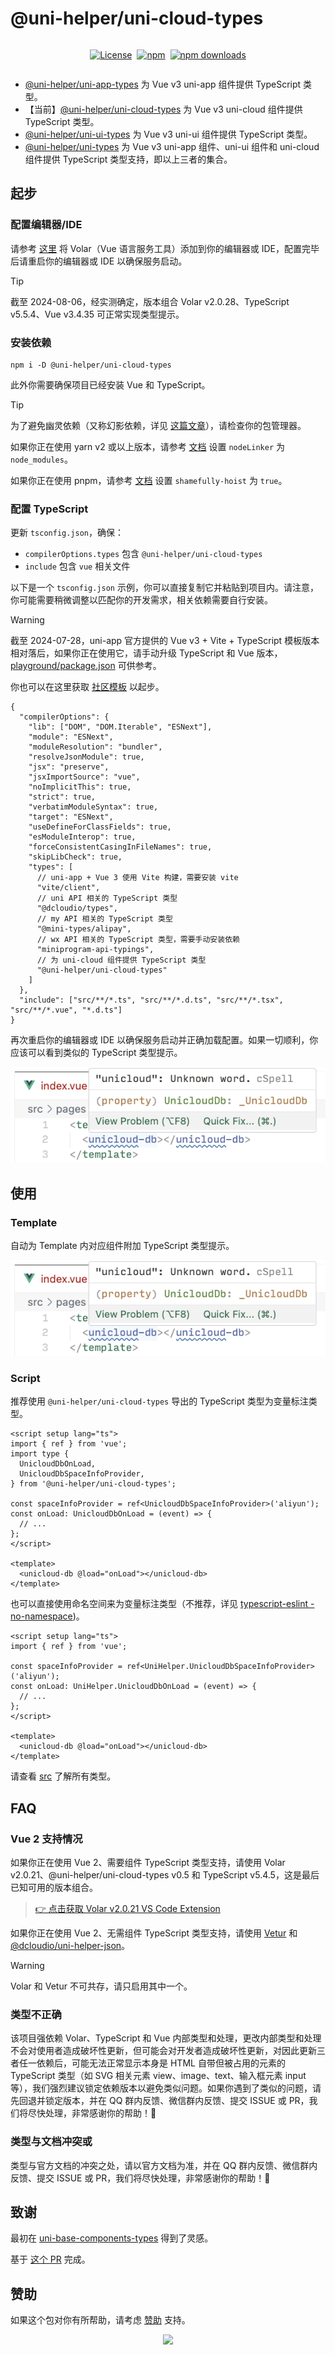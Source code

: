 # @uni-helper/uni-cloud-types

<div style="display: flex; justify-content: center; align-items: center; gap: 8px;">

[![License](https://img.shields.io/github/license/uni-helper/uni-types?style=for-the-badge)](https://github.com/uni-helper/uni-types/blob/main/LICENSE)

[![npm](https://img.shields.io/npm/v/%40uni-helper%2Funi-cloud-types?style=for-the-badge)](https://www.npmjs.com/package/@uni-helper/uni-cloud-types)

[![npm downloads](https://img.shields.io/npm/dm/%40uni-helper%2Funi-cloud-types?style=for-the-badge)](https://www.npmjs.com/package/@uni-helper/uni-cloud-types)

</div>

- [@uni-helper/uni-app-types](https://github.com/uni-helper/uni-types/tree/main/packages/uni-app-types) 为 Vue v3 uni-app 组件提供 TypeScript 类型。
- 【当前】[@uni-helper/uni-cloud-types](https://github.com/uni-helper/uni-types/tree/main/packages/uni-cloud-types) 为 Vue v3 uni-cloud 组件提供 TypeScript 类型。
- [@uni-helper/uni-ui-types](https://github.com/uni-helper/uni-types/tree/main/packages/uni-ui-types) 为 Vue v3 uni-ui 组件提供 TypeScript 类型。
- [@uni-helper/uni-types](https://github.com/uni-helper/uni-types/tree/main/packages/uni-types) 为 Vue v3 uni-app 组件、uni-ui 组件和 uni-cloud 组件提供 TypeScript 类型支持，即以上三者的集合。

## 起步

### 配置编辑器/IDE

请参考 [这里](https://cn.vuejs.org/guide/typescript/overview.html) 将 Volar（Vue 语言服务工具）添加到你的编辑器或 IDE，配置完毕后请重启你的编辑器或 IDE 以确保服务启动。

> [!TIP]
> 截至 2024-08-06，经实测确定，版本组合 Volar v2.0.28、TypeScript v5.5.4、Vue v3.4.35 可正常实现类型提示。

### 安装依赖

```shell
npm i -D @uni-helper/uni-cloud-types
```

此外你需要确保项目已经安装 Vue 和 TypeScript。

> [!TIP]
> 为了避免幽灵依赖（又称幻影依赖，详见 [这篇文章](https://rushjs.io/zh-cn/pages/advanced/phantom_deps/)），请检查你的包管理器。
>
> 如果你正在使用 yarn v2 或以上版本，请参考 [文档](https://yarnpkg.com/configuration/yarnrc/#nodeLinker) 设置 `nodeLinker` 为 `node_modules`。
>
> 如果你正在使用 pnpm，请参考 [文档](https://pnpm.io/npmrc#shamefully-hoist) 设置 `shamefully-hoist` 为 `true`。

### 配置 TypeScript

更新 `tsconfig.json`，确保：

- `compilerOptions.types` 包含 `@uni-helper/uni-cloud-types`
- `include` 包含 `vue` 相关文件

以下是一个 `tsconfig.json` 示例，你可以直接复制它并粘贴到项目内。请注意，你可能需要稍微调整以匹配你的开发需求，相关依赖需要自行安装。

> [!WARNING]
> 截至 2024-07-28，uni-app 官方提供的 Vue v3 + Vite + TypeScript 模板版本相对落后，如果你正在使用它，请手动升级 TypeScript 和 Vue 版本，[playground/package.json](https://github.com/uni-helper/uni-types/blob/main/playground/package.json) 可供参考。
>
> 你也可以在这里获取 [社区模板](https://github.com/uni-helper/awesome-uni-app#%E6%A8%A1%E6%9D%BF) 以起步。

```jsonc
{
  "compilerOptions": {
    "lib": ["DOM", "DOM.Iterable", "ESNext"],
    "module": "ESNext",
    "moduleResolution": "bundler",
    "resolveJsonModule": true,
    "jsx": "preserve",
    "jsxImportSource": "vue",
    "noImplicitThis": true,
    "strict": true,
    "verbatimModuleSyntax": true,
    "target": "ESNext",
    "useDefineForClassFields": true,
    "esModuleInterop": true,
    "forceConsistentCasingInFileNames": true,
    "skipLibCheck": true,
    "types": [
      // uni-app + Vue 3 使用 Vite 构建，需要安装 vite
      "vite/client",
      // uni API 相关的 TypeScript 类型
      "@dcloudio/types",
      // my API 相关的 TypeScript 类型
      "@mini-types/alipay",
      // wx API 相关的 TypeScript 类型，需要手动安装依赖
      "miniprogram-api-typings",
      // 为 uni-cloud 组件提供 TypeScript 类型
      "@uni-helper/uni-cloud-types"
    ]
  },
  "include": ["src/**/*.ts", "src/**/*.d.ts", "src/**/*.tsx", "src/**/*.vue", "*.d.ts"]
}
```

再次重启你的编辑器或 IDE 以确保服务启动并正确加载配置。如果一切顺利，你应该可以看到类似的 TypeScript 类型提示。

![示例](../../assets/uni-cloud-example.png)

## 使用

### Template

自动为 Template 内对应组件附加 TypeScript 类型提示。

![示例](../../assets/uni-cloud-example.png)

### Script

推荐使用 `@uni-helper/uni-cloud-types` 导出的 TypeScript 类型为变量标注类型。

```vue
<script setup lang="ts">
import { ref } from 'vue';
import type {
  UnicloudDbOnLoad,
  UnicloudDbSpaceInfoProvider,
} from '@uni-helper/uni-cloud-types';

const spaceInfoProvider = ref<UnicloudDbSpaceInfoProvider>('aliyun');
const onLoad: UnicloudDbOnLoad = (event) => {
  // ...
};
</script>

<template>
  <unicloud-db @load="onLoad"></unicloud-db>
</template>
```

也可以直接使用命名空间来为变量标注类型（不推荐，详见 [typescript-eslint - no-namespace](https://typescript-eslint.io/rules/no-namespace/))。

```vue
<script setup lang="ts">
import { ref } from 'vue';

const spaceInfoProvider = ref<UniHelper.UnicloudDbSpaceInfoProvider>('aliyun');
const onLoad: UniHelper.UnicloudDbOnLoad = (event) => {
  // ...
};
</script>

<template>
  <unicloud-db @load="onLoad"></unicloud-db>
</template>
```

请查看 [src](./src) 了解所有类型。

## FAQ

### Vue 2 支持情况

如果你正在使用 Vue 2、需要组件 TypeScript 类型支持，请使用 Volar v2.0.21、@uni-helper/uni-cloud-types v0.5 和 TypeScript v5.4.5，这是最后已知可用的版本组合。

> [👉 点击获取 Volar v2.0.21 VS Code Extension](../../assets/Vue.volar-2.0.21.vsix)

如果你正在使用 Vue 2、无需组件 TypeScript 类型支持，请使用 [Vetur](https://github.com/vuejs/vetur) 和 [@dcloudio/uni-helper-json](https://www.npmjs.com/package/@dcloudio/uni-helper-json)。

> [!WARNING]
> Volar 和 Vetur 不可共存，请只启用其中一个。

### 类型不正确

该项目强依赖 Volar、TypeScript 和 Vue 内部类型和处理，更改内部类型和处理不会对使用者造成破坏性更新，但可能会对开发者造成破坏性更新，对因此更新三者任一依赖后，可能无法正常显示本身是 HTML 自带但被占用的元素的 TypeScript 类型（如 SVG 相关元素 view、image、text、输入框元素 input 等），我们强烈建议锁定依赖版本以避免类似问题。如果你遇到了类似的问题，请先回退并锁定版本，并在 QQ 群内反馈、微信群内反馈、提交 ISSUE 或 PR，我们将尽快处理，非常感谢你的帮助！🙏

### 类型与文档冲突或

类型与官方文档的冲突之处，请以官方文档为准，并在 QQ 群内反馈、微信群内反馈、提交 ISSUE 或 PR，我们将尽快处理，非常感谢你的帮助！🙏

## 致谢

最初在 [uni-base-components-types](https://github.com/satrong/uni-base-components-types) 得到了灵感。

基于 [这个 PR](https://github.com/satrong/uni-base-components-types/pull/5) 完成。

## 赞助

如果这个包对你有所帮助，请考虑 [赞助](https://github.com/ModyQyW/sponsors) 支持。

<p align="center">
  <a href="https://cdn.jsdelivr.net/gh/ModyQyW/sponsors/sponsorkit/sponsors.svg">
    <img src="https://cdn.jsdelivr.net/gh/ModyQyW/sponsors/sponsorkit/sponsors.svg"/>
  </a>
</p>
